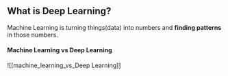 ## What is Deep Learning? 
Machine Learning is turning things(data) into numbers and **finding patterns** in those numbers.

#### Machine Learning vs Deep Learning 
![[machine_learning_vs_Deep Learning]]